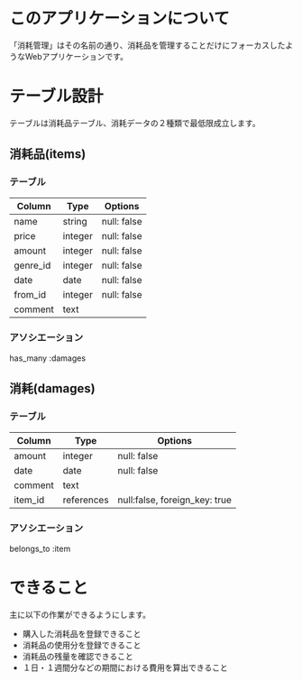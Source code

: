 # このアプリケーションについて

「消耗管理」はその名前の通り、消耗品を管理することだけにフォーカスしたようなWebアプリケーションです。

# テーブル設計

テーブルは消耗品テーブル、消耗データの２種類で最低限成立します。

## 消耗品(items)

### テーブル

| Column   | Type    | Options     |
| -------- | ------- | ----------- |
| name     | string  | null: false |
| price    | integer | null: false |
| amount   | integer | null: false |
| genre_id | integer | null: false |
| date     | date    | null: false |
| from_id  | integer | null: false |
| comment  | text    |             |

### アソシエーション

has_many :damages

## 消耗(damages)

### テーブル

| Column  | Type       | Options                       |
| ------- | ---------- | ----------------------------- |
| amount  | integer    | null: false                   |
| date    | date       | null: false                   |
| comment | text       |                               |
| item_id | references | null:false, foreign_key: true |


### アソシエーション

belongs_to :item


# できること

主に以下の作業ができるようにします。
- 購入した消耗品を登録できること
- 消耗品の使用分を登録できること
- 消耗品の残量を確認できること
- １日・１週間分などの期間における費用を算出できること






